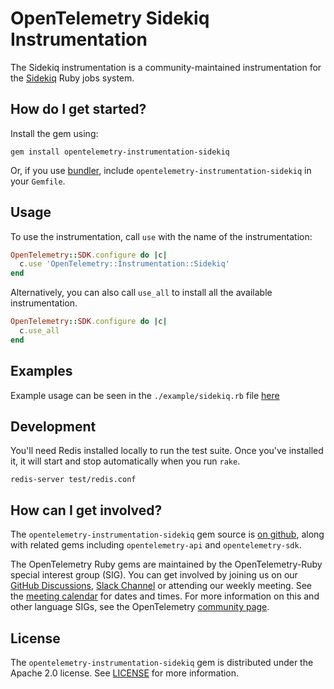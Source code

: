 # OpenTelemetry Sidekiq Instrumentation

The Sidekiq instrumentation is a community-maintained instrumentation for the [Sidekiq][sidekiq-home] Ruby jobs system.

## How do I get started?

Install the gem using:

```console
gem install opentelemetry-instrumentation-sidekiq
```

Or, if you use [bundler][bundler-home], include `opentelemetry-instrumentation-sidekiq` in your `Gemfile`.

## Usage

To use the instrumentation, call `use` with the name of the instrumentation:

```ruby
OpenTelemetry::SDK.configure do |c|
  c.use 'OpenTelemetry::Instrumentation::Sidekiq'
end
```

Alternatively, you can also call `use_all` to install all the available instrumentation.

```ruby
OpenTelemetry::SDK.configure do |c|
  c.use_all
end
```

## Examples

Example usage can be seen in the `./example/sidekiq.rb` file [here](https://github.com/open-telemetry/opentelemetry-ruby-contrib/blob/main/instrumentation/sidekiq/example/sidekiq.rb)

## Development

You'll need Redis installed locally to run the test suite. Once you've
installed it, it will start and stop automatically when you run `rake`.

```console
redis-server test/redis.conf
```

## How can I get involved?

The `opentelemetry-instrumentation-sidekiq` gem source is [on github][repo-github], along with related gems including `opentelemetry-api` and `opentelemetry-sdk`.

The OpenTelemetry Ruby gems are maintained by the OpenTelemetry-Ruby special interest group (SIG). You can get involved by joining us on our [GitHub Discussions][discussions-url], [Slack Channel][slack-channel] or attending our weekly meeting. See the [meeting calendar][community-meetings] for dates and times. For more information on this and other language SIGs, see the OpenTelemetry [community page][ruby-sig].

## License

The `opentelemetry-instrumentation-sidekiq` gem is distributed under the Apache 2.0 license. See [LICENSE][license-github] for more information.

[sidekiq-home]: https://github.com/mperham/sidekiq
[bundler-home]: https://bundler.io
[repo-github]: https://github.com/open-telemetry/opentelemetry-ruby
[license-github]: https://github.com/open-telemetry/opentelemetry-ruby-contrib/blob/main/LICENSE
[ruby-sig]: https://github.com/open-telemetry/community#ruby-sig
[community-meetings]: https://github.com/open-telemetry/community#community-meetings
[slack-channel]: https://cloud-native.slack.com/archives/C01NWKKMKMY
[discussions-url]: https://github.com/open-telemetry/opentelemetry-ruby/discussions
